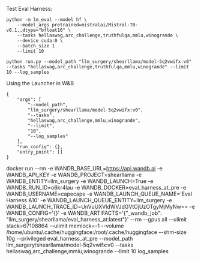 Test Eval Harness:

```
python -m lm_eval --model hf \
    --model_args pretrained=mistralai/Mistral-7B-v0.1,,dtype="bfloat16" \
    --tasks hellaswag,arc_challenge,truthfulqa,mmlu,winogrande \
    --device cuda:0 \
    --batch_size 1
    --limit 10

python run.py --model_path "llm_surgery/shearllama/model-5q2vwifx:v0" --tasks "hellaswag,arc_challenge,truthfulqa,mmlu,winogrande" --limit 10 --log_samples

```

Using the Launcher in W&B
```
{
    "args": [
        "--model_path",
        "llm_surgery/shearllama/model-5q2vwifx:v0",
        "--tasks",
        "hellaswag,arc_challenge,mmlu,winogrande",
        "--limit",
        "10",
        "--log_samples"
    ],
    "run_config": {},
    "entry_point": []
}

```


docker run --rm -e WANDB_BASE_URL=https://api.wandb.ai -e WANDB_API_KEY -e WANDB_PROJECT=shearllama -e WANDB_ENTITY=llm_surgery -e WANDB_LAUNCH=True -e WANDB_RUN_ID=o6kr4lau -e WANDB_DOCKER=eval_harness_at_pre -e WANDB_USERNAME=capecape -e WANDB_LAUNCH_QUEUE_NAME='Eval Harness A10' -e WANDB_LAUNCH_QUEUE_ENTITY=llm_surgery -e WANDB_LAUNCH_TRACE_ID=UnVuUXVldWVJdGVtOjUzOTgyMjMyNw== -e WANDB_CONFIG='{}' -e WANDB_ARTIFACTS='{"_wandb_job": "llm_surgery/shearllama/eval_harness_at:latest"}' --rm --gpus all --ulimit stack=67108864 --ulimit memlock=-1 --volume /home/ubuntu/.cache/huggingface:/root/.cache/huggingface --shm-size 10g --privileged eval_harness_at_pre --model_path llm_surgery/shearllama/model-5q2vwifx:v0 --tasks hellaswag,arc_challenge,mmlu,winogrande --limit 10 log_samples